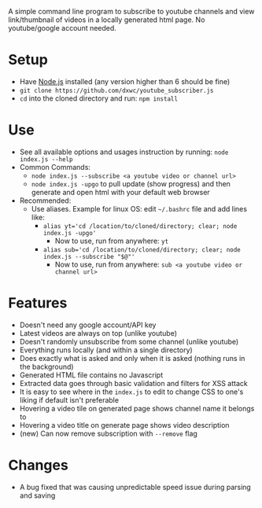 A simple command line program to subscribe to youtube channels and
view link/thumbnail of videos in a locally generated html page. No
youtube/google account needed.

# Setup

+ Have [Node.js](https://nodejs.org/en/) installed (any version
  higher than 6 should be fine)
+ `git clone https://github.com/dxwc/youtube_subscriber.js`
+ `cd` into the cloned directory and run: `npm install`

# Use

+ See all available options and usages instruction by running:
  `node index.js --help`
+ Common Commands:
    + `node index.js --subscribe <a youtube video or channel url>`
    + `node index.js -upgo` to pull update (show progress) and then
       generate and open html with your default web browser
+ Recommended:
    + Use aliases. Example for linux OS: edit `~/.bashrc` file
      and add lines like:
        + `alias yt='cd /location/to/cloned/directory; clear; node index.js -upgo'`
            + Now to use, run from anywhere: `yt`
        + `alias sub='cd /location/to/cloned/directory; clear; node index.js --subscribe "$@"'`
            + Now to use, run from anywhere: `sub <a youtube video or channel url>`

# Features

+ Doesn't need any google account/API key
+ Latest videos are always on top (unlike youtube)
+ Doesn't randomly unsubscribe from some channel (unlike youtube)
+ Everything runs locally (and within a single directory)
+ Does exactly what is asked and only when it is asked (nothing runs in the background)
+ Generated HTML file contains no Javascript
+ Extracted data goes through basic validation and filters for XSS attack
+ It is easy to see where in the `index.js` to edit to change CSS to one's liking
  if default isn't preferable
+ Hovering a video tile on generated page shows channel name it belongs to
+ Hovering a video title on generate page shows video description
+ (new) Can now remove subscription with `--remove` flag

# Changes

+ A bug fixed that was causing unpredictable speed issue during parsing and saving